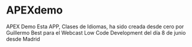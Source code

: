 # APEXdemo
APEX Demo
Esta APP, Clases de Idiomas, ha sido creada desde cero por Guillermo Best para el Webcast Low Code Development del día 8 de junio desde Madrid
